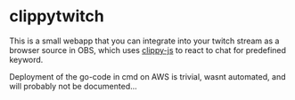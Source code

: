 # clippytwitch

This is a small webapp that you can integrate into your twitch stream as 
a browser source in OBS, which uses [clippy-js](https://www.smore.com/clippy-js)
to react to chat for predefined keyword.

Deployment of the go-code in cmd on AWS is trivial, wasnt automated, and will probably not be documented...